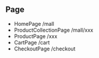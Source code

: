 ## Page
* HomePage /mall
* ProductCollectionPage /mall/xxx
* ProductPage /xxx
* CartPage /cart
* CheckoutPage /checkout